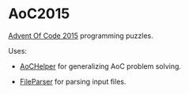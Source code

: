 # AoC2015

[Advent Of Code 2015](https://adventofcode.com/2015) programming puzzles.

Uses:

* [AoCHelper](https://github.com/eduherminio/AoCHelper) for generalizing AoC problem solving.

* [FileParser](https://github.com/eduherminio/FileParser) for parsing input files.
